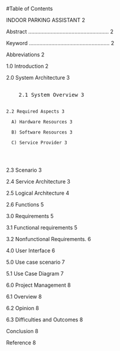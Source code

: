 #Table of Contents

  INDOOR PARKING ASSISTANT 2

  Abstract ...................................................... 2
  
  Keyword ...................................................... 2
  
  Abbreviations 2
  
  1.0 Introduction 2
  
  2.0 System Architecture 3
  <html><pre>  
    2.1 System Overview 3
  
    2.2 Required Aspects 3
  
      A) Hardware Resources 3
  
      B) Software Resources 3
  
      C) Service Provider 3
  </pre></html>
  2.3 Scenario 3
  
  2.4 Service Architecture 3
  
  2.5 Logical Architecture 4
  
  2.6 Functions 5
  
  3.0 Requirements 5
  
  3.1 Functional requirements 5
  
  3.2 Nonfunctional Requirements. 6
  
  4.0 User Interface 6
  
  5.0 Use case scenario 7
  
  5.1 Use Case Diagram 7
  
  6.0 Project Management 8
  
  6.1 Overview 8
  
  6.2 Opinion 8
  
  6.3 Difficulties and Outcomes 8
  
  Conclusion 8
  
  Reference 8
